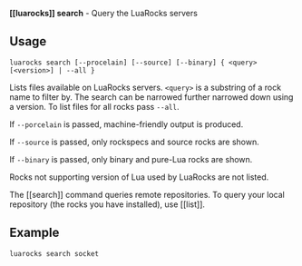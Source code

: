 **[[luarocks]] search** - Query the LuaRocks servers

## Usage

`luarocks search [--procelain] [--source] [--binary] { <query> [<version>] | --all }`

Lists files available on LuaRocks servers. `<query>` is a substring of a rock name to filter by.
The search can be narrowed further narrowed down using a version. To list files for
all rocks pass `--all`.

If `--porcelain` is passed, machine-friendly output is produced.

If `--source` is passed, only rockspecs and source rocks are shown.

If `--binary` is passed, only binary and pure-Lua rocks are shown.

Rocks not supporting version of Lua used by LuaRocks are not listed.

The [[search]] command queries remote repositories. To query your local repository (the rocks you have installed), use [[list]].

## Example

```
luarocks search socket
```
